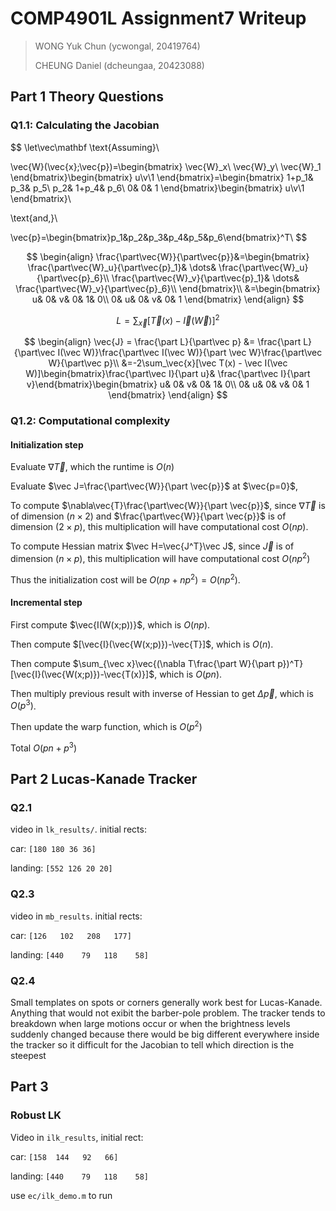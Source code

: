# COMP4901L Assignment7 Writeup

>WONG Yuk Chun (ycwongal, 20419764)
>
>CHEUNG Daniel (dcheungaa, 20423088)

## Part 1 Theory Questions

### Q1.1: Calculating the Jacobian

$$
\let\vec\mathbf
\text{Assuming}\\

\vec{W}(\vec{x};\vec{p})=\begin{bmatrix}
\vec{W}_x\\ \vec{W}_y\\ \vec{W}_1
\end{bmatrix}\begin{bmatrix}
u\\v\\1
\end{bmatrix}=\begin{bmatrix}
1+p_1&		p_3&		p_5\\
p_2&		1+p_4&		p_6\\
0&			0&			1
\end{bmatrix}\begin{bmatrix}
u\\v\\1
\end{bmatrix}\\

\text{and,}\\

\vec{p}=\begin{bmatrix}p_1&p_2&p_3&p_4&p_5&p_6\end{bmatrix}^T\\
$$

$$
\begin{align}
\frac{\part\vec{W}}{\part\vec{p}}&=\begin{bmatrix}
\frac{\part\vec{W}_u}{\part\vec{p}_1}& \dots& \frac{\part\vec{W}_u}{\part\vec{p}_6}\\
\frac{\part\vec{W}_v}{\part\vec{p}_1}& \dots& \frac{\part\vec{W}_v}{\part\vec{p}_6}\\
\end{bmatrix}\\
&=\begin{bmatrix}
u&	0&	v&	0&	1&	0\\
0&	u&	0&	v&	0&	1
\end{bmatrix}
\end{align}
$$

$$
L = \sum_\vec{x}[\vec T(x) - \vec I(\vec W)]^2
$$


$$
\begin{align}
\vec{J} = \frac{\part L}{\part\vec p} &= \frac{\part L}{\part\vec I(\vec W)}\frac{\part\vec I(\vec W)}{\part \vec W}\frac{\part\vec W}{\part\vec p}\\
&=-2\sum_\vec{x}[\vec T(x) - \vec I(\vec W)]\begin{bmatrix}\frac{\part\vec I}{\part u}& \frac{\part\vec I}{\part v}\end{bmatrix}\begin{bmatrix}
u&	0&	v&	0&	1&	0\\
0&	u&	0&	v&	0&	1
\end{bmatrix}
\end{align}
$$


### Q1.2: Computational complexity

#### Initialization step

Evaluate $\nabla\vec T$, which the runtime is $O(n)$

Evaluate $\vec J=\frac{\part\vec{W}}{\part \vec{p}}$ at $\vec{p=0}$, 

To compute $\nabla\vec{T}\frac{\part\vec{W}}{\part \vec{p}}$, since $\nabla\vec T$ is of dimension $(n\times2)$ and $\frac{\part\vec{W}}{\part \vec{p}}$ is of dimension $(2\times p)$, this multiplication will have computational cost $O(np)$.

To compute Hessian matrix $\vec H=\vec{J^T}\vec J$, since $\vec J$ is of dimension $(n\times p)$, this multiplication will have computational cost $O(np^2)$

Thus the initialization cost will be $O(np+np^2)=O(np^2)$.

#### Incremental step

First compute $\vec{I(W(x;p))}$, which is $O(np)$.

Then compute $[\vec{I}(\vec{W(x;p)})-\vec{T}]$, which is $O(n)$.

Then compute $\sum_{\vec x}\vec{(\nabla T\frac{\part W}{\part p})^T}[\vec{I}(\vec{W(x;p)})-\vec{T(x)}]$, which is $O(pn)$.

Then multiply previous result with inverse of Hessian to get $\Delta\vec p$, which is $O(p^3)$.

Then update the warp function, which is $O(p^2)$

Total $O(pn+p^3)$

## Part 2 Lucas-Kanade Tracker

### Q2.1

video in `lk_results/`. initial rects:

car: `[180 180 36 36]`

landing: `[552 126 20 20]`

### Q2.3

video in `mb_results`. initial rects:

car: `[126   102   208   177]`

landing: `[440    79   118    58]`

### Q2.4

Small templates on spots or corners generally work best for Lucas-Kanade. Anything that would not exibit the barber-pole problem. The tracker tends to breakdown when large motions occur or when the brightness levels suddenly changed because there would be big different everywhere inside the tracker so it difficult for the Jacobian to tell which direction is the steepest

## Part 3

### Robust LK

Video in `ilk_results`, initial rect:

car: `[158  144   92   66]`

landing: `[440    79   118    58]`

use `ec/ilk_demo.m` to run

